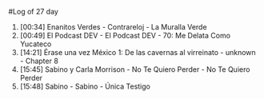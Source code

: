 #Log of 27 day

1. [00:34] Enanitos Verdes - Contrareloj - La Muralla Verde
1. [00:49] El Podcast DEV - El Podcast DEV - 70: Me Delata Como Yucateco
1. [14:21] Érase una vez México 1: De las cavernas al virreinato - unknown - Chapter 8
1. [15:45] Sabino y Carla Morrison - No Te Quiero Perder - No Te Quiero Perder
1. [15:48] Sabino - Sabino - Única Testigo
